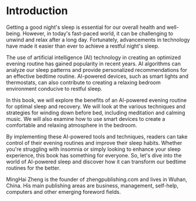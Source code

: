 # Introduction

Getting a good night's sleep is essential for our overall health and well-being. However, in today's fast-paced world, it can be challenging to unwind and relax after a long day. Fortunately, advancements in technology have made it easier than ever to achieve a restful night's sleep.

The use of artificial intelligence (AI) technology in creating an optimized evening routine has gained popularity in recent years. AI algorithms can analyze our sleep patterns and provide personalized recommendations for an effective bedtime routine. AI-powered devices, such as smart lights and thermostats, can also contribute to creating a relaxing bedroom environment conducive to restful sleep.

In this book, we will explore the benefits of an AI-powered evening routine for optimal sleep and recovery. We will look at the various techniques and strategies for winding down before bed, including meditation and calming music. We will also examine how to use smart devices to create a comfortable and relaxing atmosphere in the bedroom.

By implementing these AI-powered tools and techniques, readers can take control of their evening routines and improve their sleep habits. Whether you're struggling with insomnia or simply looking to enhance your sleep experience, this book has something for everyone. So, let's dive into the world of AI-powered sleep and discover how it can transform our bedtime routines for the better.

MingHai Zheng is the founder of zhengpublishing.com and lives in Wuhan, China. His main publishing areas are business, management, self-help, computers and other emerging foreword fields.
